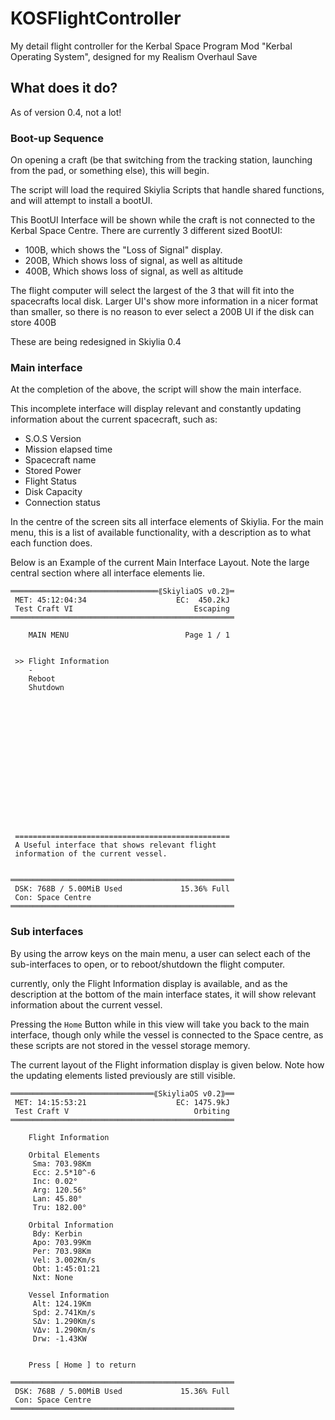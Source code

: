 # KOSFlightController
My detail flight controller for the Kerbal Space Program Mod "Kerbal Operating System", designed for my Realism Overhaul Save

## What does it do?
As of version 0.4, not a lot!

### Boot-up Sequence
On opening a craft (be that switching from the tracking station, launching from the pad, or something else), this will begin.

The script will load the required Skiylia Scripts that handle shared functions, and will attempt to install a bootUI.

This BootUI Interface will be shown while the craft is not connected to the Kerbal Space Centre. There are currently 3 different sized BootUI:
- 100B, which shows the "Loss of Signal" display.
- 200B, Which shows loss of signal, as well as altitude
- 400B, Which shows loss of signal, as well as altitude

The flight computer will select the largest of the 3 that will fit into the spacecrafts local disk. Larger UI's show more information in a nicer format than smaller, so there is no reason to ever select a 200B UI if the disk can store 400B

These are being redesigned in Skiylia 0.4

### Main interface
At the completion of the above, the script will show the main interface.

This incomplete interface will display relevant and constantly updating information about the current spacecraft, such as:
- S.O.S Version
- Mission elapsed time
- Spacecraft name
- Stored Power
- Flight Status
- Disk Capacity
- Connection status

In the centre of the screen sits all interface elements of Skiylia. For the main menu, this is a list of available functionality, with a description as to what each function does.

Below is an Example of the current Main Interface Layout. Note the large central section where all interface elements lie.
```
═════════════════════════════════⟪SkiyliaOS v0.2⟫═
 MET: 45:12:04:34                    EC:  450.2kJ
 Test Craft VI                           Escaping
══════════════════════════════════════════════════

    MAIN MENU                          Page 1 / 1


 >> Flight Information
    -
    Reboot
    Shutdown
















 ================================================
 A Useful interface that shows relevant flight
 information of the current vessel.


══════════════════════════════════════════════════
 DSK: 768B / 5.00MiB Used             15.36% Full
 Con: Space Centre
══════════════════════════════════════════════════
```

### Sub interfaces
By using the arrow keys on the main menu, a user can select each of the sub-interfaces to open, or to reboot/shutdown the flight computer.

currently, only the Flight Information display is available, and as the description at the bottom of the main interface states, it will show relevant information about the current vessel.

Pressing the `Home` Button while in this view will take you back to the main interface, though only while the vessel is connected to the Space centre, as these scripts are not stored in the vessel storage memory.

The current layout of the Flight information display is given below. Note how the updating elements listed previously are still visible.
```
════════════════════════════════⟪SkiyliaOS v0.2⟫══
 MET: 14:15:53:21                    EC: 1475.9kJ
 Test Craft V                            Orbiting
══════════════════════════════════════════════════

    Flight Information

    Orbital Elements
     Sma: 703.98Km
     Ecc: 2.5*10^-6
     Inc: 0.02°
     Arg: 120.56°
     Lan: 45.80°
     Tru: 182.00°

    Orbital Information
     Bdy: Kerbin
     Apo: 703.99Km
     Per: 703.98Km
     Vel: 3.002Km/s
     Obt: 1:45:01:21
     Nxt: None

    Vessel Information
     Alt: 124.19Km
     Spd: 2.741Km/s
     SΔv: 1.290Km/s
     VΔv: 1.290Km/s
     Drw: -1.43KW


    Press [ Home ] to return

══════════════════════════════════════════════════
 DSK: 768B / 5.00MiB Used             15.36% Full
 Con: Space Centre
══════════════════════════════════════════════════
```
